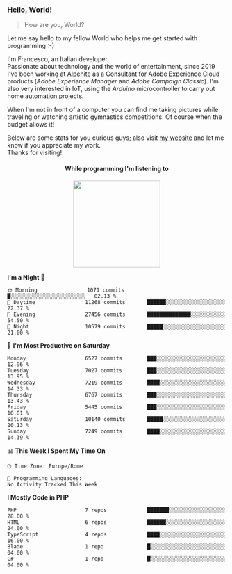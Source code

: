 ### Hello, World!

> How are you, World?

Let me say hello to my fellow World who helps me get started with programming :-)

I'm Francesco, an Italian developer.  
Passionate about technology and the world of entertainment, since 2019 I've been working at [Alpenite](https://www.alpenite.com) as a Consultant for Adobe Experience Cloud products (*Adobe Experience Manager* and *Adobe Campaign Classic*). I'm also very interested in IoT, using the *Arduino* microcontroller to carry out home automation projects.

When I'm not in front of a computer you can find me taking pictures while traveling or watching artistic gymnastics competitions. Of course when the budget allows it!

Below are some stats for you curious guys; also visit [my website](https://www.francescorega.eu) and let me know if you appreciate my work.  
Thanks for visiting!

<div align="center">
  <h4>While programming I'm listening to</h4>
  <a href="https://apps.francescorega.eu/now-playing/11147232609" target="_blank"><img src="https://apps.francescorega.eu/now-playing/11147232609" width="200"></a>
</div>

<!--START_SECTION:waka-->
**I'm a Night 🦉** 

```text
🌞 Morning                1071 commits        █░░░░░░░░░░░░░░░░░░░░░░░░   02.13 % 
🌆 Daytime                11268 commits       ██████░░░░░░░░░░░░░░░░░░░   22.37 % 
🌃 Evening                27456 commits       ██████████████░░░░░░░░░░░   54.50 % 
🌙 Night                  10579 commits       █████░░░░░░░░░░░░░░░░░░░░   21.00 % 
```
📅 **I'm Most Productive on Saturday** 

```text
Monday                   6527 commits        ███░░░░░░░░░░░░░░░░░░░░░░   12.96 % 
Tuesday                  7027 commits        ███░░░░░░░░░░░░░░░░░░░░░░   13.95 % 
Wednesday                7219 commits        ████░░░░░░░░░░░░░░░░░░░░░   14.33 % 
Thursday                 6767 commits        ███░░░░░░░░░░░░░░░░░░░░░░   13.43 % 
Friday                   5445 commits        ███░░░░░░░░░░░░░░░░░░░░░░   10.81 % 
Saturday                 10140 commits       █████░░░░░░░░░░░░░░░░░░░░   20.13 % 
Sunday                   7249 commits        ████░░░░░░░░░░░░░░░░░░░░░   14.39 % 
```


📊 **This Week I Spent My Time On** 

```text
🕑︎ Time Zone: Europe/Rome

💬 Programming Languages: 
No Activity Tracked This Week
```

**I Mostly Code in PHP** 

```text
PHP                      7 repos             ███████░░░░░░░░░░░░░░░░░░   28.00 % 
HTML                     6 repos             ██████░░░░░░░░░░░░░░░░░░░   24.00 % 
TypeScript               4 repos             ████░░░░░░░░░░░░░░░░░░░░░   16.00 % 
Blade                    1 repo              █░░░░░░░░░░░░░░░░░░░░░░░░   04.00 % 
C#                       1 repo              █░░░░░░░░░░░░░░░░░░░░░░░░   04.00 % 
```




<!--END_SECTION:waka-->
